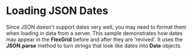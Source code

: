 Loading JSON Dates
==================

Since JSON doesn't support dates very well, you may need to format them when loading in data from a server. This sample demonstrates how dates may appear in the __FlexGrid__ before and after they are 'revived'. It uses the __JSON.parse__ method to turn strings that look like dates into __Date__ objects.